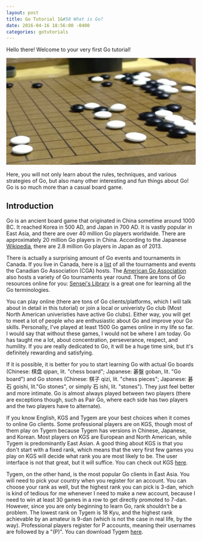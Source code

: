 ```yaml
---
layout: post
title: Go Tutorial 1&#58 What is Go?
date: 2016-04-16 18:56:00 -0400
categories: gotutorials
---
```


Hello there! Welcome to your very first Go tutorial!

![Go Game](/img/go-game1.jpg)

Here, you will not only learn about the rules, techniques, and various strategies of Go, but also many other interesting and fun things about Go! Go is so much more than a casual board game. 

## Introduction

Go is an ancient board game that originated in China sometime around 1000 BC. It reached Korea in 500 AD, and Japan in 700 AD. It is vastly popular in East Asia, and there are over 40 million Go players worldwide. There are approximately 20 million Go players in China. According to the Japanese [Wikipedia](https://ja.wikipedia.org/wiki/囲碁#.E6.AD.B4.E5.8F.B2), there are 2.8 million Go players in Japan as of 2013. 

There is actually a surprising amount of Go events and tournaments in Canada. If you live in Canada, here is a [list](https://go-canada.org/Event/List) of all the tournaments and events the Canadian Go Association (CGA) hosts. The [American Go Association](http://www.usgo.org) also hosts a variety of Go tournaments year round. There are tons of Go resources online for you: [Sensei's Library](http://senseis.xmp.net/) is a great one for learning all the Go terminologies.

You can play online (there are tons of Go clients/platforms, which I will talk about in detail in this tutorial) or join a local or univeristy Go club (Most North American univeristies have active Go clubs). Either way, you will get to meet a lot of people who are enthusiastic about Go and improve your Go skills. Personally, I've played at least 1500 Go games online in my life so far. I would say that without these games, I would not be where I am today. Go has taught me a lot, about concentration, perseverance, respect, and humility. If you are really dedicated to Go, it will be a huge time sink, but it's definitely rewarding and satisfying.

If it is possible, it is better for you to start learning Go with actual Go boards (Chinese: 棋盘 qipan, lit. "chess board"; Japanese: 碁盤 goban, lit. "Go board") and Go stones (Chinese: 棋子 qizi, lit. "chess pieces"; Japanese: 碁石 goishi, lit."Go stones", or simply 石 ishi, lit. "stones"). They just feel better and more intimate. Go is almost always played between two players (there are exceptions though, such as Pair Go, where each side has two players and the two players have to alternate).

If you know English, KGS and Tygem are your best choices when it comes to online Go clients. Some professional players are on KGS, though most of them play on Tygem because Tygem has versions in Chinese, Japanese, and Korean. Most players on KGS are European and North American, while Tygem is predominantly East Asian. A good thing about KGS is that you don't start with a fixed rank, which means that the very first few games you play on KGS will decide what rank you are most likely to be. The user interface is not that great, but it will suffice. You can check out KGS [here](https://www.gokgs.com). 

Tygem, on the other hand, is the most popular Go clients in East Asia. You will need to pick your country when you register for an account. You can choose your rank as well, but the highest rank you can pick is 3-dan, which is kind of tedious for me whenever I need to make a new account, because I need to win at least 30 games in a row to get directly promoted to 7-dan. However, since you are only beginning to learn Go, rank shouldn't be a problem. The lowest rank on Tygem is 18 Kyu, and the highest rank achievable by an amateur is 9-dan (which is not the case in real life, by the way). Professional players register for P accounts, meaning their usernames are followed by a "(P)". You can download Tygem [here](http://www.tygemgo.com).






